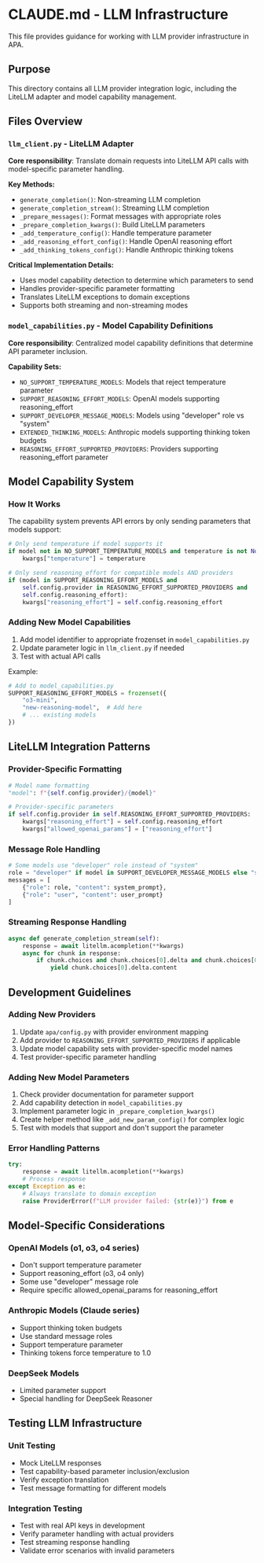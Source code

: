 # CLAUDE.md - LLM Infrastructure

This file provides guidance for working with LLM provider infrastructure in APA.

## Purpose

This directory contains all LLM provider integration logic, including the LiteLLM adapter and model capability management.

## Files Overview

### `llm_client.py` - LiteLLM Adapter
**Core responsibility**: Translate domain requests into LiteLLM API calls with model-specific parameter handling.

**Key Methods:**
- `generate_completion()`: Non-streaming LLM completion
- `generate_completion_stream()`: Streaming LLM completion  
- `_prepare_messages()`: Format messages with appropriate roles
- `_prepare_completion_kwargs()`: Build LiteLLM parameters
- `_add_temperature_config()`: Handle temperature parameter
- `_add_reasoning_effort_config()`: Handle OpenAI reasoning effort
- `_add_thinking_tokens_config()`: Handle Anthropic thinking tokens

**Critical Implementation Details:**
- Uses model capability detection to determine which parameters to send
- Handles provider-specific parameter formatting
- Translates LiteLLM exceptions to domain exceptions
- Supports both streaming and non-streaming modes

### `model_capabilities.py` - Model Capability Definitions  
**Core responsibility**: Centralized model capability definitions that determine API parameter inclusion.

**Capability Sets:**
- `NO_SUPPORT_TEMPERATURE_MODELS`: Models that reject temperature parameter
- `SUPPORT_REASONING_EFFORT_MODELS`: OpenAI models supporting reasoning_effort
- `SUPPORT_DEVELOPER_MESSAGE_MODELS`: Models using "developer" role vs "system" 
- `EXTENDED_THINKING_MODELS`: Anthropic models supporting thinking token budgets
- `REASONING_EFFORT_SUPPORTED_PROVIDERS`: Providers supporting reasoning_effort parameter

## Model Capability System

### How It Works
The capability system prevents API errors by only sending parameters that models support:

```python
# Only send temperature if model supports it
if model not in NO_SUPPORT_TEMPERATURE_MODELS and temperature is not None:
    kwargs["temperature"] = temperature

# Only send reasoning_effort for compatible models AND providers
if (model in SUPPORT_REASONING_EFFORT_MODELS and
    self.config.provider in REASONING_EFFORT_SUPPORTED_PROVIDERS and
    self.config.reasoning_effort):
    kwargs["reasoning_effort"] = self.config.reasoning_effort
```

### Adding New Model Capabilities
1. Add model identifier to appropriate frozenset in `model_capabilities.py`
2. Update parameter logic in `llm_client.py` if needed
3. Test with actual API calls

Example:
```python
# Add to model_capabilities.py
SUPPORT_REASONING_EFFORT_MODELS = frozenset({
    "o3-mini",
    "new-reasoning-model",  # Add here
    # ... existing models
})
```

## LiteLLM Integration Patterns

### Provider-Specific Formatting
```python
# Model name formatting
"model": f"{self.config.provider}/{model}"

# Provider-specific parameters
if self.config.provider in self.REASONING_EFFORT_SUPPORTED_PROVIDERS:
    kwargs["reasoning_effort"] = self.config.reasoning_effort
    kwargs["allowed_openai_params"] = ["reasoning_effort"]
```

### Message Role Handling
```python
# Some models use "developer" role instead of "system"
role = "developer" if model in SUPPORT_DEVELOPER_MESSAGE_MODELS else "system"
messages = [
    {"role": role, "content": system_prompt},
    {"role": "user", "content": user_prompt}
]
```

### Streaming Response Handling  
```python
async def generate_completion_stream(self):
    response = await litellm.acompletion(**kwargs)
    async for chunk in response:
        if chunk.choices and chunk.choices[0].delta and chunk.choices[0].delta.content:
            yield chunk.choices[0].delta.content
```

## Development Guidelines

### Adding New Providers
1. Update `apa/config.py` with provider environment mapping
2. Add provider to `REASONING_EFFORT_SUPPORTED_PROVIDERS` if applicable
3. Update model capability sets with provider-specific model names
4. Test provider-specific parameter handling

### Adding New Model Parameters
1. Check provider documentation for parameter support
2. Add capability detection in `model_capabilities.py`
3. Implement parameter logic in `_prepare_completion_kwargs()`
4. Create helper method like `_add_new_param_config()` for complex logic
5. Test with models that support and don't support the parameter

### Error Handling Patterns
```python
try:
    response = await litellm.acompletion(**kwargs)
    # Process response
except Exception as e:
    # Always translate to domain exception
    raise ProviderError(f"LLM provider failed: {str(e)}") from e
```

## Model-Specific Considerations

### OpenAI Models (o1, o3, o4 series)
- Don't support temperature parameter
- Support reasoning_effort (o3, o4 only)
- Some use "developer" message role
- Require specific allowed_openai_params for reasoning_effort

### Anthropic Models (Claude series) 
- Support thinking token budgets
- Use standard message roles
- Support temperature parameter
- Thinking tokens force temperature to 1.0

### DeepSeek Models
- Limited parameter support
- Special handling for DeepSeek Reasoner

## Testing LLM Infrastructure

### Unit Testing
- Mock LiteLLM responses
- Test capability-based parameter inclusion/exclusion
- Verify exception translation
- Test message formatting for different models

### Integration Testing
- Test with real API keys in development
- Verify parameter handling with actual providers
- Test streaming response handling
- Validate error scenarios with invalid parameters